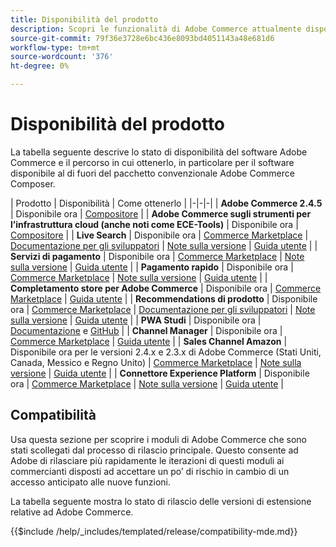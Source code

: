```yaml
---
title: Disponibilità del prodotto
description: Scopri le funzionalità di Adobe Commerce attualmente disponibili, come accedervi e verificarne la compatibilità con specifiche versioni di Adobe Commerce.
source-git-commit: 79f36e3728e6bc436e8093bd4051143a48e681d6
workflow-type: tm+mt
source-wordcount: '376'
ht-degree: 0%

---
```



# Disponibilità del prodotto

La tabella seguente descrive lo stato di disponibilità del software Adobe Commerce e il percorso in cui ottenerlo, in particolare per il software disponibile al di fuori del pacchetto convenzionale Adobe Commerce Composer.

| Prodotto | Disponibilità | Come ottenerlo | |-|-|-| | **Adobe Commerce 2.4.5**                  | Disponibile ora | [Compositore](../installation/composer.md)  | | **Adobe Commerce sugli strumenti per l’infrastruttura cloud (anche noti come ECE-Tools)** | Disponibile ora | [Compositore](https://devdocs.magento.com/cloud/project/ece-tools-update.html) | | **Live Search**                                 | Disponibile ora | [Commerce Marketplace](https://marketplace.magento.com/magento-live-search.html) \| [Documentazione per gli sviluppatori](https://devdocs.magento.com/live-search/overview.html) \| [Note sulla versione](https://experienceleague.adobe.com/docs/commerce-merchant-services/live-search/release-notes.html) \| [Guida utente](https://experienceleague.adobe.com/docs/commerce-merchant-services/live-search/overview.html) | | **Servizi di pagamento**                            | Disponibile ora | [Commerce Marketplace](https://marketplace.magento.com/magento-payment-services.html) \| [Note sulla versione](https://experienceleague.adobe.com/docs/commerce-merchant-services/payment-services/release-notes.html) \| [Guida utente](https://experienceleague.adobe.com/docs/commerce-merchant-services/payment-services/guide-overview.html) | | **Pagamento rapido** | Disponibile ora | [Commerce Marketplace](https://marketplace.magento.com/magento-quick-checkout.html) \| [Note sulla versione](https://experienceleague.adobe.com/docs/commerce-merchant-services/quick-checkout/release-notes.html) \| [Guida utente](https://experienceleague.adobe.com/docs/commerce-merchant-services/quick-checkout/overview.html) | | **Completamento store per Adobe Commerce** | Disponibile ora | [Commerce Marketplace](https://marketplace.magento.com/store-fulfillment-magento-walmart.html) \| [Guida utente](https://experienceleague.adobe.com/docs/commerce-merchant-services/store-fulfillment/introduction.html) | | **Recommendations di prodotto**                     | Disponibile ora | [Commerce Marketplace](https://marketplace.magento.com/magento-product-recommendations.html) \| [Documentazione per gli sviluppatori](https://devdocs.magento.com/recommendations/product-recs.html) \| [Note sulla versione](https://experienceleague.adobe.com/docs/commerce-merchant-services/product-recommendations/release-notes.html) \| [Guida utente](https://experienceleague.adobe.com/docs/commerce-merchant-services/product-recommendations/overview.html) | | **PWA Studi**                                  | Disponibile ora | [Documentazione](https://developer.adobe.com/commerce/pwa-studio/) e [GitHub](https://github.com/magento/pwa-studio) | | **Channel Manager**                             | Disponibile ora | [Commerce Marketplace](https://marketplace.magento.com/magento-channel-manager.html) \| [Guida utente](https://experienceleague.adobe.com/docs/commerce-channels/channel-manager/intro-to-channel-manager/overview.html) | | **Sales Channel Amazon**                        | Disponibile ora per le versioni 2.4.x e 2.3.x di Adobe Commerce (Stati Uniti, Canada, Messico e Regno Unito) | [Commerce Marketplace](https://marketplace.magento.com/magento-module-amazon.html) \| [Note sulla versione](https://experienceleague.adobe.com/docs/commerce-channels/amazon/release-notes.html) \| [Guida utente](https://experienceleague.adobe.com/docs/commerce-channels/amazon/overview.html) | | **Connettore Experience Platform**                     | Disponibile ora | [Commerce Marketplace](https://marketplace.magento.com/magento-experience-platform-connector.html) \| [Note sulla versione](https://experienceleague.adobe.com/docs/commerce-merchant-services/experience-platform-connector/release-notes.html?lang=en) \| [Guida utente](https://experienceleague.adobe.com/docs/commerce-merchant-services/experience-platform-connector/overview.html?lang=en) |

## Compatibilità

Usa questa sezione per scoprire i moduli di Adobe Commerce che sono stati scollegati dal processo di rilascio principale. Questo consente ad Adobe di rilasciare più rapidamente le iterazioni di questi moduli ai commercianti disposti ad accettare un po’ di rischio in cambio di un accesso anticipato alle nuove funzioni.

La tabella seguente mostra lo stato di rilascio delle versioni di estensione relative ad Adobe Commerce.

{{$include /help/_includes/templated/release/compatibility-mde.md}}
